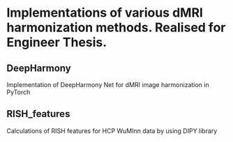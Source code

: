 # Implementations of various dMRI harmonization methods. Realised for Engineer Thesis.

## DeepHarmony
Implementation of DeepHarmony Net for dMRI image harmonization in PyTorch

## RISH_features
Calculations of RISH features for HCP WuMInn data by using DIPY library
